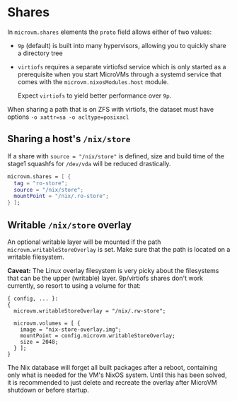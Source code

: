 # Shares

In `microvm.shares` elements the `proto` field allows either of two
values:

- `9p` (default) is built into many hypervisors, allowing you to
  quickly share a directory tree

- `virtiofs` requires a separate virtiofsd service which is only
  started as a prerequisite when you start MicroVMs through a systemd
  service that comes with the `microvm.nixosModules.host` module.

  Expect `virtiofs` to yield better performance over `9p`.

<div class="warning">
When sharing a path that is on ZFS with virtiofs, the dataset must
have options
<code>-o xattr=sa -o acltype=posixacl</code>
</div>


## Sharing a host's `/nix/store`

If a share with `source = "/nix/store"` is defined, size and build
time of the stage1 squashfs for `/dev/vda` will be reduced
drastically.

```nix
microvm.shares = [ {
  tag = "ro-store";
  source = "/nix/store";
  mountPoint = "/nix/.ro-store";
} ];
```

## Writable `/nix/store` overlay

An optional writable layer will be mounted if the path
`microvm.writableStoreOverlay` is set. Make sure that the path is
located on a writable filesystem.

**Caveat:** The Linux overlay filesystem is very picky about the
filesystems that can be the upper (writable) layer. 9p/virtiofs shares
don't work currently, so resort to using a volume for that:

```
{ config, ... }:
{
  microvm.writableStoreOverlay = "/nix/.rw-store";

  microvm.volumes = [ {
    image = "nix-store-overlay.img";
    mountPoint = config.microvm.writableStoreOverlay;
    size = 2048;
  } ];
}
```

<div class="warning">
The Nix database will forget all built packages after a
reboot, containing only what is needed for the VM's NixOS
system. Until this has been solved, it is recommended to just delete
and recreate the overlay after MicroVM shutdown or before startup.
</div>
